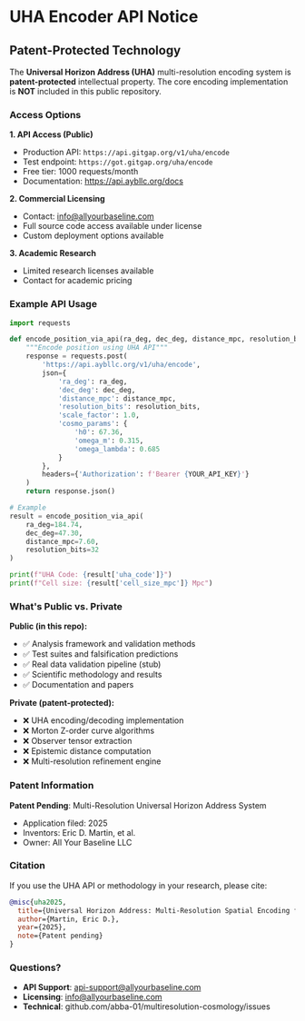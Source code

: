 # UHA Encoder API Notice

## Patent-Protected Technology

The **Universal Horizon Address (UHA)** multi-resolution encoding system is **patent-protected** intellectual property. The core encoding implementation is **NOT** included in this public repository.

### Access Options

**1. API Access (Public)**
- Production API: `https://api.gitgap.org/v1/uha/encode`
- Test endpoint: `https://got.gitgap.org/uha/encode`
- Free tier: 1000 requests/month
- Documentation: https://api.aybllc.org/docs

**2. Commercial Licensing**
- Contact: info@allyourbaseline.com
- Full source code access available under license
- Custom deployment options available

**3. Academic Research**
- Limited research licenses available
- Contact for academic pricing

### Example API Usage

```python
import requests

def encode_position_via_api(ra_deg, dec_deg, distance_mpc, resolution_bits):
    """Encode position using UHA API"""
    response = requests.post(
        'https://api.aybllc.org/v1/uha/encode',
        json={
            'ra_deg': ra_deg,
            'dec_deg': dec_deg,
            'distance_mpc': distance_mpc,
            'resolution_bits': resolution_bits,
            'scale_factor': 1.0,
            'cosmo_params': {
                'h0': 67.36,
                'omega_m': 0.315,
                'omega_lambda': 0.685
            }
        },
        headers={'Authorization': f'Bearer {YOUR_API_KEY}'}
    )
    return response.json()

# Example
result = encode_position_via_api(
    ra_deg=184.74,
    dec_deg=47.30,
    distance_mpc=7.60,
    resolution_bits=32
)

print(f"UHA Code: {result['uha_code']}")
print(f"Cell size: {result['cell_size_mpc']} Mpc")
```

### What's Public vs. Private

**Public (in this repo):**
- ✅ Analysis framework and validation methods
- ✅ Test suites and falsification predictions
- ✅ Real data validation pipeline (stub)
- ✅ Scientific methodology and results
- ✅ Documentation and papers

**Private (patent-protected):**
- ❌ UHA encoding/decoding implementation
- ❌ Morton Z-order curve algorithms
- ❌ Observer tensor extraction
- ❌ Epistemic distance computation
- ❌ Multi-resolution refinement engine

### Patent Information

**Patent Pending**: Multi-Resolution Universal Horizon Address System
- Application filed: 2025
- Inventors: Eric D. Martin, et al.
- Owner: All Your Baseline LLC

### Citation

If you use the UHA API or methodology in your research, please cite:

```bibtex
@misc{uha2025,
  title={Universal Horizon Address: Multi-Resolution Spatial Encoding for Cosmology},
  author={Martin, Eric D.},
  year={2025},
  note={Patent pending}
}
```

### Questions?

- **API Support**: api-support@allyourbaseline.com
- **Licensing**: info@allyourbaseline.com
- **Technical**: github.com/abba-01/multiresolution-cosmology/issues
